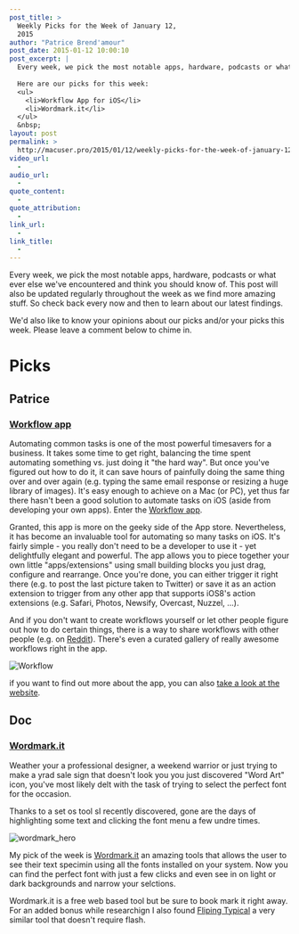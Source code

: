 ```yaml
---
post_title: >
  Weekly Picks for the Week of January 12,
  2015
author: "Patrice Brend'amour"
post_date: 2015-01-12 10:00:10
post_excerpt: |
  Every week, we pick the most notable apps, hardware, podcasts or what ever else we’ve encountered and think you should know of. This post will also be updated regularly throughout the week as we find more amazing stuff. So check back every now and then to learn about our latest findings.
  
  Here are our picks for this week:
  <ul>
  	<li>Workflow App for iOS</li>
  	<li>Wordmark.it</li>
  </ul>
  &nbsp;
layout: post
permalink: >
  http://macuser.pro/2015/01/12/weekly-picks-for-the-week-of-january-12-2015/
video_url:
  - 
audio_url:
  - 
quote_content:
  - 
quote_attribution:
  - 
link_url:
  - 
link_title:
  - 
---
```

Every week, we pick the most notable apps, hardware, podcasts or what ever else we've encountered and think you should know of. This post will also be updated regularly throughout the week as we find more amazing stuff. So check back every now and then to learn about our latest findings.

We'd also like to know your opinions about our picks and/or your picks this week. Please leave a comment below to chime in.

# Picks

## Patrice

### [Workflow app][workflowItunes]

Automating common tasks is one of the most powerful timesavers for a business. It takes some time to get right, balancing the time spent automating something vs. just doing it "the hard way". But once you've figured out how to do it, it can save hours of painfully doing the same thing over and over again (e.g. typing the same email response or resizing a huge library of images). It's easy enough to achieve on a Mac (or PC), yet thus far there hasn't been a good solution to automate tasks on iOS (aside from developing your own apps). Enter the [Workflow app][workflowItunes].

Granted, this app is more on the geeky side of the App store. Nevertheless, it has become an invaluable tool for automating so many tasks on iOS. It's fairly simple - you really don't need to be a developer to use it - yet delightfully elegant and powerful. The app allows you to piece together your own little "apps/extensions" using small building blocks you just drag, configure and rearrange. Once you're done, you can either trigger it right there (e.g. to post the last picture taken to Twitter) or save it as an action extension to trigger from any other app that supports iOS8's action extensions (e.g. Safari, Photos, Newsify, Overcast, Nuzzel, ...).

And if you don't want to create workflows yourself or let other people figure out how to do certain things, there is a way to share workflows with other people (e.g. on [Reddit][reddit]). There's even a curated gallery of really awesome workflows right in the app.

![Workflow][workflow]

if you want to find out more about the app, you can also [take a look at the website][workflowWeb].

[workflowItunes]: https://itunes.apple.com/us/app/workflow-powerful-automation/id915249334?mt=8&amp;uo=4&amp;at=1l3vb3F
[reddit]: http://www.reddit.com/r/workflow/ "Workflow Subreddit"
[workflow]: /wp-content/uploads/2015/01/workflow_resizeImage.png "Workflow app on my iPad"
[workflowWeb]: https://workflow.is

## Doc

### [Wordmark.it][wordmarkit]

Weather your a professional designer, a weekend warrior or just trying to make a yrad sale sign that doesn't look you you just discovered "Word Art" icon, you've most likely delt with the task of trying to select the perfect font for the occasion.

Thanks to a set os tool sI recently discovered, gone are the days of highlighting some text and clicking the font menu a few undre times.

![wordmark_hero][wordmark_hero]

My pick of the week is [Wordmark.it][Wordmarkit] an amazing tools that allows the user to see their text specimin using all the fonts installed on your system. Now you can find the perfect font with just a few clicks and even see in on light or dark backgrounds and narrow your selctions.

Wordmark.it is a free web based tool but be sure to book mark it right away. For an added bonus while researchign I also found [Fliping Typical][flippingtypical] a very similar tool that doesn't require flash.

[flippingtypical]: http://flippingtypical.com "flipping typical"
[typekit]: http://www.reddit.com/r/workflow/ "Adobe Typekit"
[wordmarkit]: http://wordmark.it "Word Mark It"
[wordmark_hero]: /wp-content/uploads/2015/01/wordmarkit.png